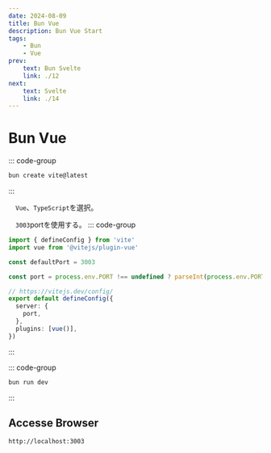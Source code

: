```yaml
---
date: 2024-08-09
title: Bun Vue
description: Bun Vue Start
tags: 
    - Bun
    - Vue
prev:
    text: Bun Svelte
    link: ./12
next:
    text: Svelte
    link: ./14
---
```


# Bun Vue

::: code-group
```sh [bun]
bun create vite@latest
```
:::

&emsp;`Vue`、`TypeScript`を選択。

&emsp;`3003`portを使用する。
::: code-group
```ts [vite.config.ts]
import { defineConfig } from 'vite'
import vue from '@vitejs/plugin-vue'

const defaultPort = 3003

const port = process.env.PORT !== undefined ? parseInt(process.env.PORT) : defaultPort

// https://vitejs.dev/config/
export default defineConfig({
  server: {
    port,
  },
  plugins: [vue()],
})
```
:::

::: code-group
```sh [bun]
bun run dev
```
:::

## Accesse Browser
```
http://localhost:3003
```
